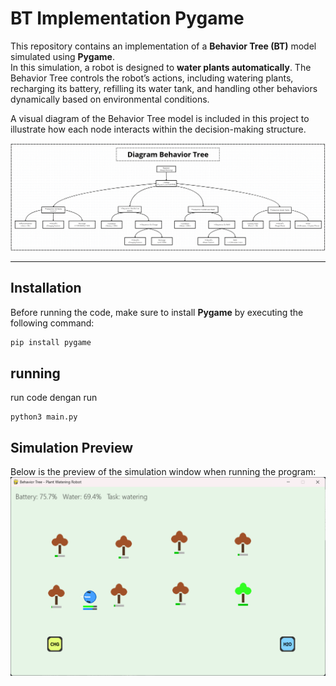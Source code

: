 # BT Implementation Pygame

This repository contains an implementation of a **Behavior Tree (BT)** model simulated using **Pygame**.  
In this simulation, a robot is designed to **water plants automatically**. The Behavior Tree controls the robot’s actions, including watering plants, recharging its battery, refilling its water tank, and handling other behaviors dynamically based on environmental conditions.

A visual diagram of the Behavior Tree model is included in this project to illustrate how each node interacts within the decision-making structure.

![Behavior Tree Diagram](images/diagram.png)

---

## Installation

Before running the code, make sure to install **Pygame** by executing the following command:

```bash
pip install pygame
```

## running

run code dengan run
```
python3 main.py
```

## Simulation Preview

Below is the preview of the simulation window when running the program:
![preview](images\preview.png)
